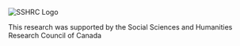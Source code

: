 ![SSHRC Logo](/./_footer_files/SSHRC-CRSH_FIP.jpg)

This research was supported by the Social Sciences and Humanities Research Council of Canada 
